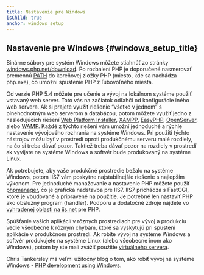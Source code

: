 ```yaml
---
title: Nastavenie pre Windows
isChild: true
anchor: windows_setup
---
```


## Nastavenie pre Windows {#windows_setup_title}

Binárne súbory pre systém Windows môžete stiahnúť zo stránky [windows.php.net/download][php-downloads]. Po rozbalení PHP
je doporučené nasmerovať premennú [PATH][windows-path] do koreňovej zložky PHP (miesto, kde sa nachádza php.exe),
čo umožní spustenie PHP z ľubovoľného miesta.

Od verzie PHP 5.4 môžete pre učenie a vývoj na lokálnom systéme použiť vstavaný web server. Toto vás na začiatok odľahčí
od konfigurácie iného web servera. Ak si prajete využiť riešenie “všetko v jednom” s plnehodnotným web serverom
a databázou, potom môžete využiť jedno z nasledujúcich riešení [Web Platform Installer][wpi], [XAMPP][xampp], [EasyPHP][easyphp], [OpenServer][openserver], alebo [WAMP][wamp]. Každé z týchto riešení vám umožní jednoduché a rýchle
nastavenie vývojového rozhrania na systéme Windows. Pri použití týchto nástrojov môžu byť v prostredí oproti
produkčnému serveru malé rozdiely, na čo si treba dávať pozor. Taktiež treba dávať pozor na rozdiely v prostredí ak
vyvíjate na systéme Windows a softvér bude produkovaný na systéme Linux.

Ak potrebujete, aby vaše produkčné prostredie bežalo na systéme Windows, potom IIS7 vám poskytne najstabilnejšie
riešenie s najlepším výkonom. Pre jednoduché manažovanie a nastavenie PHP môžete použiť [phpmanager][phpmanager], čo je
grafická nadstavba pre IIS7. IIS7 prichádza s FastCGI, ktoré je vbudované a pripravené na použitie. Je potrebné len
nastaviť PHP ako obslužný program (handler). Podporu a dodatočné zdroje nájdete
vo [vyhradenej oblasti na iis.net][php-iis] pre PHP.

Spúšťanie vašich aplikácií v rôznych prostrediach pre vývoj a produkciu vedie všeobecne k rôznym chybám, ktoré sa
vyskytujú pri spustení aplikácie v produkčnom prostredí. Ak robíte vývoj na systéme Windows a softvér produkujete na
systéme Linux (alebo všeobecne inom ako Windows), potom by ste mali zvážiť použitie
[virtuálneho servera](/#virtualization_title).

Chris Tankersley má veľmi užitočný blog o tom, ako robiť vývoj na systéme Windows -
[PHP development using Windows][windows-tools].

[easyphp]: http://www.easyphp.org/
[phpmanager]: http://phpmanager.codeplex.com/
[openserver]: http://open-server.ru/
[wamp]: http://www.wampserver.com/en/
[php-downloads]: http://windows.php.net/download/
[php-iis]: http://php.iis.net/
[windows-path]: http://www.windows-commandline.com/set-path-command-line/
[windows-tools]: http://ctankersley.com/2015/07/01/developing-on-windows/
[wpi]: http://www.microsoft.com/web/downloads/platform.aspx
[xampp]: http://www.apachefriends.org/en/xampp.html
